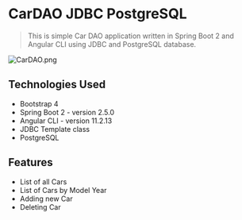 # CarDAO JDBC PostgreSQL

> This is simple Car DAO application written in Spring Boot 2 and Angular CLI using JDBC and PostgreSQL database.

<img src="https://imgupload.pl/images/2021/12/13/CarDAO.png" alt="CarDAO.png" border="0" />


## Technologies Used
- Bootstrap 4
- Spring Boot 2 - version 2.5.0
- Angular CLI - version 11.2.13
- JDBC Template class
- PostgreSQL


## Features
- List of all Cars
- List of Cars by Model Year
- Adding new Car
- Deleting Car
